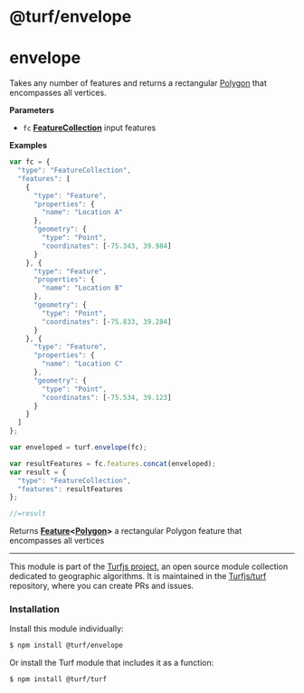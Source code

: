 # @turf/envelope

# envelope

Takes any number of features and returns a rectangular [Polygon](http://geojson.org/geojson-spec.html#polygon) that encompasses all vertices.

**Parameters**

-   `fc` **[FeatureCollection](http://geojson.org/geojson-spec.html#featurecollection)** input features

**Examples**

```javascript
var fc = {
  "type": "FeatureCollection",
  "features": [
    {
      "type": "Feature",
      "properties": {
        "name": "Location A"
      },
      "geometry": {
        "type": "Point",
        "coordinates": [-75.343, 39.984]
      }
    }, {
      "type": "Feature",
      "properties": {
        "name": "Location B"
      },
      "geometry": {
        "type": "Point",
        "coordinates": [-75.833, 39.284]
      }
    }, {
      "type": "Feature",
      "properties": {
        "name": "Location C"
      },
      "geometry": {
        "type": "Point",
        "coordinates": [-75.534, 39.123]
      }
    }
  ]
};

var enveloped = turf.envelope(fc);

var resultFeatures = fc.features.concat(enveloped);
var result = {
  "type": "FeatureCollection",
  "features": resultFeatures
};

//=result
```

Returns **[Feature](http://geojson.org/geojson-spec.html#feature)&lt;[Polygon](http://geojson.org/geojson-spec.html#polygon)>** a rectangular Polygon feature that encompasses all vertices

---

This module is part of the [Turfjs project](http://turfjs.org/), an open source
module collection dedicated to geographic algorithms. It is maintained in the
[Turfjs/turf](https://github.com/Turfjs/turf) repository, where you can create
PRs and issues.

### Installation

Install this module individually:

```sh
$ npm install @turf/envelope
```

Or install the Turf module that includes it as a function:

```sh
$ npm install @turf/turf
```
